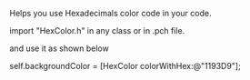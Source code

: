Helps you use Hexadecimals color code in your code.

import "HexColor.h" in any class or in .pch file. 

and use it as shown below

self.backgroundColor = [HexColor colorWithHex:@"1193D9"]; 

